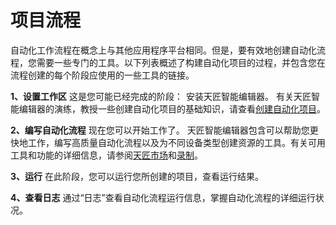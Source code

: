 # 项目流程 
自动化工作流程在概念上与其他应用程序平台相同。但是，要有效地创建自动化流程，您需要一些专门的工具。以下列表概述了构建自动化项目的过程，并包含您在流程创建的每个阶段应使用的一些工具的链接。 

**1、设置工作区**
这是您可能已经完成的阶段：  安装天匠智能编辑器。 
有关天匠智能编辑器的演练，教授一些创建自动化项目的基础知识，请查看[创建自动化项目]()。 

**2、编写自动化流程** 
现在您可以开始工作了。 
天匠智能编辑器包含可以帮助您更快地工作，编写高质量自动化流程以及为不同设备类型创建资源的工具。有关可用工具和功能的详细信息，请参阅[天匠市场]()和[录制]()。

**3、运行** 
在此阶段，您可以运行您所创建的项目，查看运行结果。

**4、查看日志** 
通过“日志”查看自动化流程运行信息，掌握自动化流程的详细运行状况。 
